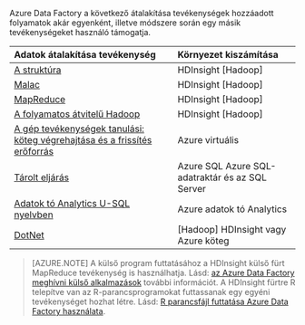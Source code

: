 Azure Data Factory a következő átalakítása tevékenységek hozzáadott folyamatok akár egyenként, illetve módszere során egy másik tevékenységeket használó támogatja.

Adatok átalakítása tevékenység |  Környezet kiszámítása 
:----------------------- | :--------------------
[A struktúra](../articles/data-factory/data-factory-hive-activity.md) | HDInsight [Hadoop] 
[Malac](../articles/data-factory/data-factory-pig-activity.md) | HDInsight [Hadoop]  
[MapReduce](../articles/data-factory/data-factory-map-reduce.md) | HDInsight [Hadoop]  
[A folyamatos átvitelű Hadoop](../articles/data-factory/data-factory-hadoop-streaming-activity.md) | HDInsight [Hadoop]
[A gép tevékenységek tanulási: köteg végrehajtása és a frissítés erőforrás](../articles/data-factory/data-factory-azure-ml-batch-execution-activity.md) | Azure virtuális 
[Tárolt eljárás](../articles/data-factory/data-factory-stored-proc-activity.md) | Azure SQL Azure SQL-adatraktár és az SQL Server |
[Adatok tó Analytics U-SQL nyelvben](../articles/data-factory/data-factory-usql-activity.md) | Azure adatok tó Analytics 
[DotNet](../articles/data-factory/data-factory-use-custom-activities.md) | [Hadoop] HDInsight vagy Azure köteg
   
> [AZURE.NOTE] 
> A külső program futtatásához a HDInsight külső fürt MapReduce tevékenység is használhatja. Lásd: [az Azure Data Factory meghívni külső alkalmazások](../articles/data-factory/data-factory-spark.md) további információt.
> A HDInsight fürtre R telepítve van az R-parancsprogramokat futtassanak egy egyéni tevékenységet hozhat létre. Lásd: [R parancsfájl futtatása Azure Data Factory használata](https://github.com/Azure/Azure-DataFactory/tree/master/Samples/RunRScriptUsingADFSample).